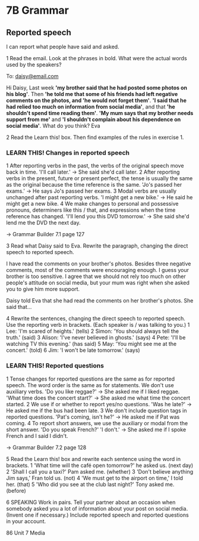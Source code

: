 # 7B Grammar

## Reported speech
I can report what people have said and asked.

1 Read the email. Look at the phrases in bold. What were the actual words used by the speakers?

To: daisy@email.com

Hi Daisy,
Last week **'my brother said that he had posted some photos on his blog'**. Then **'he told me that some of his friends had left negative comments on the photos, and 'he would not forget them'**. **'I said that he had relied too much on information from social media'**, and that **'he shouldn't spend time reading them'**. **'My mum says that my brother needs support from me'** and **'I shouldn't complain about his dependence on social media'**. What do you think? Eva

2 Read the Learn this! box. Then find examples of the rules in exercise 1.

### LEARN THIS! Changes in reported speech
1 After reporting verbs in the past, the verbs of the original speech move back in time.
'I'll call later.' → She said she'd call later.
2 After reporting verbs in the present, future or present perfect, the tense is usually the same as the original because the time reference is the same.
'Jo's passed her exams.' → He says Jo's passed her exams.
3 Modal verbs are usually unchanged after past reporting verbs.
'I might get a new bike.' → He said he might get a new bike.
4 We make changes to personal and possessive pronouns, determiners like this / that, and expressions when the time reference has changed.
'I'll lend you this DVD tomorrow.' → She said she'd lend me the DVD the next day.

→ Grammar Builder 7.1 page 127

3 Read what Daisy said to Eva. Rewrite the paragraph, changing the direct speech to reported speech.

I have read the comments on your brother's photos. Besides three negative comments, most of the comments were encouraging enough. I guess your brother is too sensitive. I agree that we should not rely too much on other people's attitude on social media, but your mum was right when she asked you to give him more support.

Daisy told Eva that she had read the comments on her brother's photos. She said that...

4 Rewrite the sentences, changing the direct speech to reported speech. Use the reporting verb in brackets. (Each speaker is / was talking to you.)
1 Lee: 'I'm scared of heights.' (tells)
2 Simon: 'You should always tell the truth.' (said)
3 Alison: 'I've never believed in ghosts.' (says)
4 Pete: 'I'll be watching TV this evening.' (has said)
5 May: 'You might see me at the concert.' (told)
6 Jim: 'I won't be late tomorrow.' (says)

### LEARN THIS! Reported questions
1 Tense changes for reported questions are the same as for reported speech. The word order is the same as for statements. We don't use auxiliary verbs.
'Do you like reggae?'
→ She asked me if I liked reggae.
'What time does the concert start?'
→ She asked me what time the concert started.
2 We use if or whether to report yes/no questions.
'Was he late?' → He asked me if the bus had been late.
3 We don't include question tags in reported questions.
'Pat's coming, isn't he?' → He asked me if Pat was coming.
4 To report short answers, we use the auxiliary or modal from the short answer.
'Do you speak French?' 'I don't.'
→ She asked me if I spoke French and I said I didn't.

→ Grammar Builder 7.2 page 128

5 Read the Learn this! box and rewrite each sentence using the word in brackets.
1 'What time will the café open tomorrow?' he asked us. (next day)
2 'Shall I call you a taxi?' Pam asked me. (whether)
3 'Don't believe anything Jim says,' Fran told us. (not)
4 'We must get to the airport on time,' I told her. (that)
5 'Who did you see at the club last night?' Tony asked me. (before)

6 SPEAKING Work in pairs. Tell your partner about an occasion when somebody asked you a lot of information about your post on social media. (Invent one if necessary.) Include reported speech and reported questions in your account.

86 Unit 7 Media